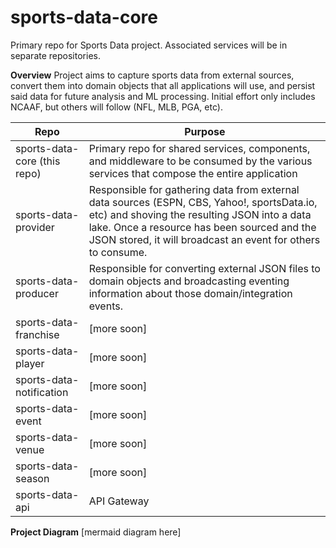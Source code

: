 
# sports-data-core
Primary repo for Sports Data project. Associated services will be in separate repositories.

**Overview**
Project aims to capture sports data from external sources, convert them into domain objects that all applications will use, and persist said data for future analysis and ML processing.  Initial effort only includes NCAAF, but others will follow (NFL, MLB, PGA, etc).

|Repo|Purpose  |
|--|--|
|sports-data-core (this repo)  | Primary repo for shared services, components, and middleware to be consumed by the various services that compose the entire application |
|sports-data-provider  |Responsible for gathering data from external data sources (ESPN, CBS, Yahoo!, sportsData.io, etc) and shoving the resulting JSON into a data lake.  Once a resource has been sourced and the JSON stored, it will broadcast an event for others to consume.|
|sports-data-producer  |Responsible for converting external JSON files to domain objects and broadcasting eventing information about those domain/integration events.|
|sports-data-franchise  |[more soon]|
|sports-data-player  |[more soon]|
|sports-data-notification  |[more soon]|
|sports-data-event  |[more soon]|
|sports-data-venue  |[more soon]|
|sports-data-season  |[more soon]|
|sports-data-api  |API Gateway|

**Project Diagram**
[mermaid diagram here]
